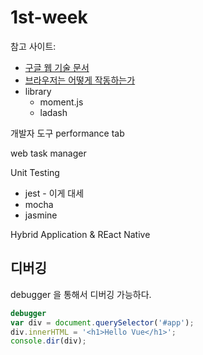 # 1st-week

참고 사이트:

* [구글 웹 기술 문서](https://developers.google.com/web/fundamentals/)  
* [브라우저는 어떻게 작동하는가](https://d2.naver.com/helloworld/59361)
* library  
  * moment.js
  * ladash  

개발자 도구 performance tab 

web task manager

Unit Testing

* jest - 이게 대세
* mocha
* jasmine

Hybrid Application & REact Native


## 디버깅

debugger 을 통해서 디버깅 가능하다. 

```js
debugger
var div = document.querySelector('#app');
div.innerHTML = '<h1>Hello Vue</h1>';
console.dir(div);
``` 

